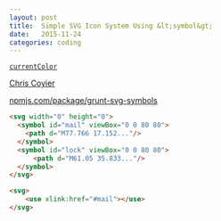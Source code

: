 ```yaml
---
layout: post
title:  Simple SVG Icon System Using &lt;symbol&gt;
date:   2015-11-24
categories: coding
---
```


[`currentColor`](http://caniuse.com/#feat=currentcolor)

[Chris Coyier](https://css-tricks.com/svg-symbol-good-choice-icons/)

[npmjs.com/package/grunt-svg-symbols](https://www.npmjs.com/package/grunt-svg-symbols)

~~~ html
<svg width="0" height="0">
  <symbol id="mail" viewBox="0 0 80 80">
    <path d="M77.766 17.152..."/>
  </symbol>
  <symbol id="lock" viewBox="0 0 80 80">
      <path d="M61.05 35.833..."/>
  </symbol>
</svg>
~~~~

~~~~ html
<svg>
    <use xlink:href="#mail"></use>
</svg>
~~~~
